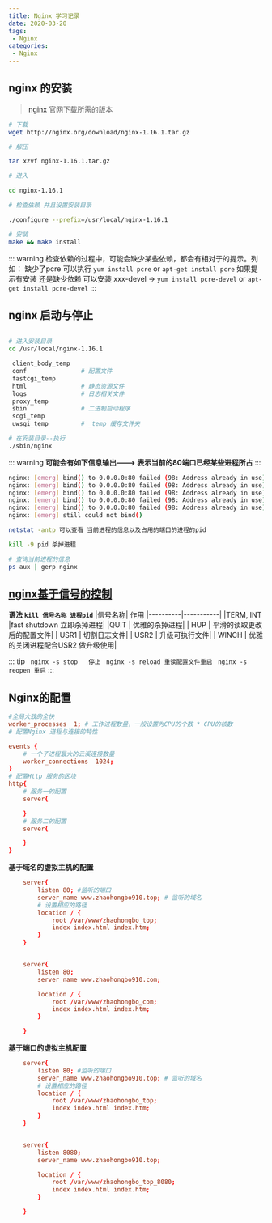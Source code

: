 ```yaml
---
title: Nginx 学习记录
date: 2020-03-20
tags:
 - Nginx      
categories: 
 - Nginx
---
```


## nginx 的安装
> [nginx](http://nginx.org/en/download.html) 官网下载所需的版本
```bash
# 下载
wget http://nginx.org/download/nginx-1.16.1.tar.gz

# 解压

tar xzvf nginx-1.16.1.tar.gz

# 进入

cd nginx-1.16.1

# 检查依赖 并且设置安装目录

./configure --prefix=/usr/local/nginx-1.16.1

# 安装
make && make install

```
::: warning
检查依赖的过程中，可能会缺少某些依赖，都会有相对于的提示。列如： 缺少了pcre 可以执行 `yum install pcre`  or `apt-get install pcre`
如果提示有安装 还是缺少依赖 可以安装 xxx-devel -> `yum install pcre-devel` or `apt-get install pcre-devel`
:::

## nginx 启动与停止
```bash

# 进入安装目录
cd /usr/local/nginx-1.16.1

 client_body_temp   
 conf               # 配置文件
 fastcgi_temp
 html               # 静态资源文件
 logs               # 日志相关文件
 proxy_temp
 sbin               # 二进制启动程序
 scgi_temp
 uwsgi_temp         # _temp 缓存文件夹

# 在安装目录--执行 
./sbin/nginx
```
::: warning
**可能会有如下信息输出---> 表示当前的80端口已经某些进程所占**
:::
```bash
nginx: [emerg] bind() to 0.0.0.0:80 failed (98: Address already in use)
nginx: [emerg] bind() to 0.0.0.0:80 failed (98: Address already in use)
nginx: [emerg] bind() to 0.0.0.0:80 failed (98: Address already in use)
nginx: [emerg] bind() to 0.0.0.0:80 failed (98: Address already in use)
nginx: [emerg] bind() to 0.0.0.0:80 failed (98: Address already in use)
nginx: [emerg] still could not bind()

netstat -antp 可以查看 当前进程的信息以及占用的端口的进程的pid

kill -9 pid 杀掉进程

# 查询当前进程的信息
ps aux | gerp nginx 
```
## [nginx基于信号的控制](http://nginx.org/en/docs/control.html)  
**语法 `kill 信号名称 进程pid`** 
|信号名称| 作用
|----------|-----------|
|TERM, INT |fast shutdown 立即杀掉进程| 
|QUIT	 | 优雅的杀掉进程|
| HUP	 | 平滑的读取更改后的配置文件|
| USR1   | 切割日志文件|
| USR2	 | 升级可执行文件|
| WINCH	 | 优雅的关闭进程配合USR2 做升级使用|

::: tip
` nginx -s stop   停止`
` nginx -s reload 重读配置文件重启`
` nginx -s reopen 重启`
::: 

## Nginx的配置
```conf
#全局大致的全快
worker_processes  1; # 工作进程数量，一般设置为CPU的个数 * CPU的核数
# 配置Nginx 进程与连接的特性

events {
    # 一个子进程最大的云溪连接数量
    worker_connections  1024;
}
# 配置Http 服务的区块
http{
    # 服务一的配置
    server{

    }
    # 服务二的配置
    server{

    }
}
```
**基于域名的虚拟主机的配置**
```conf
    server{
        listen 80; #监听的端口
        server_name www.zhaohongbo910.top; # 监听的域名 
        # 设置相应的路径
        location / {
            root /var/www/zhaohongbo_top;
            index index.html index.htm;
        }
    }


    server{
        listen 80;
        server_name www.zhaohongbo910.com;

        location / {
            root /var/www/zhaohongbo_com;
            index index.html index.htm;
        }

    }

```
**基于端口的虚拟主机配置**
```conf
    server{
        listen 80; #监听的端口
        server_name www.zhaohongbo910.top; # 监听的域名 
        # 设置相应的路径
        location / {
            root /var/www/zhaohongbo_top;
            index index.html index.htm;
        }
    }


    server{
        listen 8080;
        server_name www.zhaohongbo910.top;

        location / {
            root /var/www/zhaohongbo_top_8080;
            index index.html index.htm;
        }

    }

```